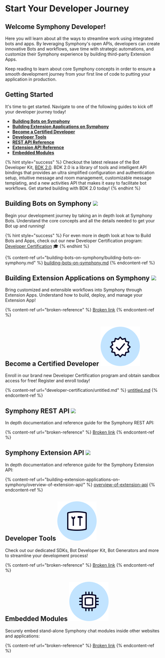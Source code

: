 # Start Your Developer Journey

## **Welcome Symphony Developer!**

Here you will learn about all the ways to streamline work using integrated bots and apps. By leveraging Symphony's open APIs, developers can create innovative Bots and workflows, save time with strategic automations, and customize their Symphony experience by building third-party Extension Apps.

Keep reading to learn about core Symphony concepts in order to ensure a smooth development journey from your first line of code to putting your application in production.

## Getting Started

It's time to get started. Navigate to one of the following guides to kick off your developer journey today!

* [**Building Bots on Symphony**](./#building-bots-on-symphony)
* [**Building Extension Applications on Symphony**](./#building-extension-applications-on-symphony)
* ****[**Become a Certified Developer**](developer-certification/untitled.md)****
* [**Developer Tools**](./#developer-tools)
* [**REST API Reference**](./#symphony-rest-api)
* [**Extension API Reference**](./#symphony-extension-api)
* [**Embedded Modules**](./#embedded-modules)

{% hint style="success" %}
Checkout the latest release of the Bot Developer Kit, [BDK 2.0](developer-tools/developer-tools/bdk-2.0/). BDK 2.0 is a library of tools and intelligent API bindings that provides an ultra simplified configuration and authentication setup, intuitive message and room management, customizable message templating, and a new activities API that makes it easy to facilitate bot workflows. Get started building with BDK 2.0 today!
{% endhint %}

## Building Bots on Symphony ![](.gitbook/assets/bot-large.png)

Begin your development journey by taking an in depth look at Symphony Bots. Understand the core concepts and all the details needed to get your Bot up and running!

{% hint style="success" %}
For even more in depth look at how to Build Bots and Apps, check out our new Developer Certification program: [Developer Certification](developer-certification/untitled.md) 🎓
{% endhint %}

{% content-ref url="building-bots-on-symphony/building-bots-on-symphony.md" %}
[building-bots-on-symphony.md](building-bots-on-symphony/building-bots-on-symphony.md)
{% endcontent-ref %}

## Building Extension Applications on Symphony ![](.gitbook/assets/extension-app-large.png)

Bring customized and extensible workflows into Symphony through Extension Apps. Understand how to build, deploy, and manage your Extension App!

{% content-ref url="broken-reference" %}
[Broken link](broken-reference)
{% endcontent-ref %}

## Become a Certified Developer ![](<.gitbook/assets/certified-developer (1) (2) (2) (2).png>)&#x20;

Enroll in our brand new Developer Certification program and obtain sandbox access for free! Register and enroll today!

{% content-ref url="developer-certification/untitled.md" %}
[untitled.md](developer-certification/untitled.md)
{% endcontent-ref %}

## Symphony REST API ![](.gitbook/assets/symphony-api-large.png)

In depth documentation and reference guide for the Symphony REST API:

{% content-ref url="broken-reference" %}
[Broken link](broken-reference)
{% endcontent-ref %}

## Symphony Extension API ![](.gitbook/assets/extension-app-large.png)

In depth documentation and reference guide for the Symphony Extension API:

{% content-ref url="building-extension-applications-on-symphony/overview-of-extension-api/" %}
[overview-of-extension-api](building-extension-applications-on-symphony/overview-of-extension-api/)
{% endcontent-ref %}

## Developer Tools ![](.gitbook/assets/developer-tools.png)&#x20;

Check out our dedicated SDKs, Bot Developer Kit, Bot Generators and more to streamline your development process!

{% content-ref url="broken-reference" %}
[Broken link](broken-reference)
{% endcontent-ref %}

## Embedded Modules ![](.gitbook/assets/embedded-modules.png)&#x20;

Securely embed stand-alone Symphony chat modules inside other websites and applications:

{% content-ref url="broken-reference" %}
[Broken link](broken-reference)
{% endcontent-ref %}
